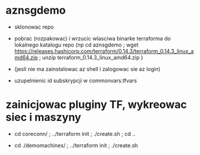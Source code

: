 # aznsgdemo


- sklonowac repo 

- pobrac (rozpakowac) i wrzucic wlasciwa binarke terraforma do lokalnego katalogu repo (np cd aznsgdemo ; wget https://releases.hashicorp.com/terraform/0.14.3/terraform_0.14.3_linux_amd64.zip ; unzip terraform_0.14.3_linux_amd64.zip )

- (jesli nie ma zainstalowac az shell i zalogowac sie az login)

-  uzupelnienic id subskrypcji w commonvars.tfvars

# zainicjowac pluginy TF, wykreowac siec i maszyny

-  cd coreconn/ ; ../terraform init ; ./create.sh ; cd ..

-  cd ./demomachines/ ; ../terraform init  ; ./create.sh



